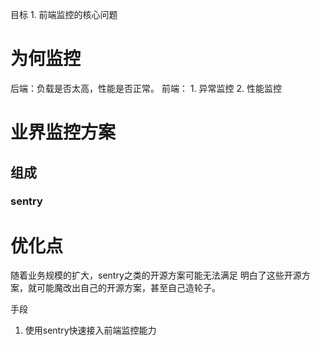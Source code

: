 目标
	1. 前端监控的核心问题

# 为何监控
后端：负载是否太高，性能是否正常。
前端：
	1. 异常监控
	2. 性能监控
# 业界监控方案
## 组成
### sentry
# 优化点
随着业务规模的扩大，sentry之类的开源方案可能无法满足
明白了这些开源方案，就可能魔改出自己的开源方案，甚至自己造轮子。

手段
 1. 使用sentry快速接入前端监控能力